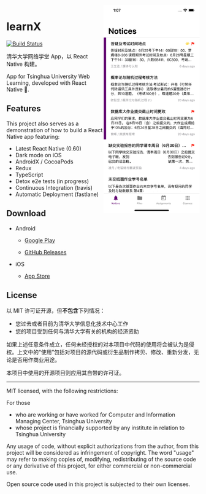 <img align="right" width="250" src="docs/screenshots/1.jpg" />

# learnX

[![Build Status](https://travis-ci.com/robertying/learnX.svg?branch=master)](https://travis-ci.com/robertying/learnX)

清华大学网络学堂 App，以 React Native 构建。

App for Tsinghua University Web Learning, developed with React Native 🎉.

## Features

This project also serves as a demonstration of how to build a React Native app featuring:

- Latest React Native (0.60)
- Dark mode on iOS
- AndroidX / CocoaPods
- Redux
- TypeScript
- Detox e2e tests (in progress)
- Continuous Integration (travis)
- Automatic Deployment (fastlane)

## Download

- Android

  - [Google Play](https://play.google.com/store/apps/details?id=io.robertying.learnx)

  - [GitHub Releases](https://github.com/robertying/learnX/releases)

- iOS

  - [App Store](https://itunes.apple.com/cn/app/learnx-thu-web-learning/id1459073115?ls=1&mt=8)

## License

以 MIT 许可证开源，但**不包含**下列情况：

- 您过去或者目前为清华大学信息化技术中心工作
- 您的项目受到任何与清华大学有关的机构的经济资助

如果上述任意条件成立，任何未经授权的对本项目中代码的使用将会被认为是侵权。上文中的“使用”包括对项目的源代码或衍生品制作拷贝、修改、重新分发，无论是否用作商业用途。

本项目中使用的开源项目则应用其自带的许可证。

---

MIT licensed, with the following restrictions:

For those

- who are working or have worked for Computer and Information Managing Center, Tsinghua University
- whose project is financially supported by any institute in relation to Tsinghua University

Any usage of code, without explicit authorizations from the author, from this project will be considered as infringement of copyright. The word "usage" may refer to making copies of, modifying, redistributing of the source code or any derivative of this project, for either commercial or non-commercial use.

Open source code used in this project is subjected to their own licenses.
